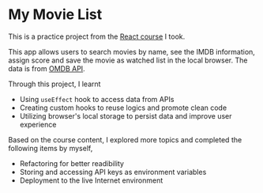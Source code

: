 # My Movie List

This is a practice project from the [React course](https://www.udemy.com/course/the-ultimate-react-course/) I took.

This app allows users to search movies by name, see the IMDB information, assign score and save the movie as watched list in the local browser. The data is from [OMDB API](https://www.omdbapi.com/).

Through this project, I learnt

- Using `useEffect` hook to access data from APIs
- Creating custom hooks to reuse logics and promote clean code
- Utilizing browser's local storage to persist data and improve user experience

Based on the course content, I explored more topics and completed the following items by myself,

- Refactoring for better readibility
- Storing and accessing API keys as environment variables
- Deployment to the live Internet environment
